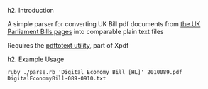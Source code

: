 h2. Introduction

A simple parser for converting UK Bill pdf documents from [the UK Parliament Bills pages](http://services.parliament.uk/bills) into comparable plain text files

Requires the [pdftotext utility](http://www.foolabs.com/xpdf/download.html), part of Xpdf


h2. Example Usage

`ruby ./parse.rb 'Digital Economy Bill [HL]' 2010089.pdf DigitalEconomyBill-089-0910.txt`